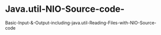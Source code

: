 # Java.util-NIO-Source-code-
Basic-Input-&amp;-Output-including-java.util-Reading-Files-with-NIO-Source-code
